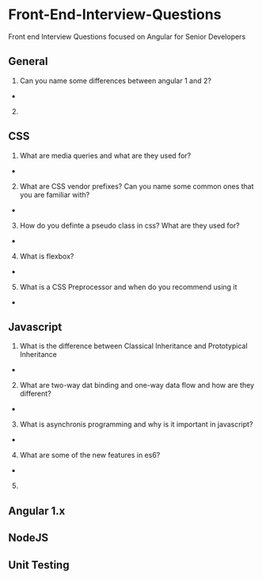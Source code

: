 # Front-End-Interview-Questions
Front end Interview Questions focused on Angular for Senior Developers

## General

1. Can you name some differences between angular 1 and 2?
  * 
2. 

## CSS

1. What are media queries and what are they used for?
  *
2. What are CSS vendor prefixes? Can you name some common ones that you are familiar with?
  *
3. How do you definte a pseudo class in css? What are they used for?
  * 
4. What is flexbox?
  *
5. What is a CSS Preprocessor and when do you recommend using it
  *

## Javascript

1. What is the difference between Classical Inheritance and Prototypical Inheritance
  * 
2. What are two-way dat binding and one-way data flow and how are they different?
  *
3. What is asynchronis programming and why is it important in javascript?
  *
4. What are some of the new features in es6?
  * 
5. 

## Angular 1.x


## NodeJS


## Unit Testing

